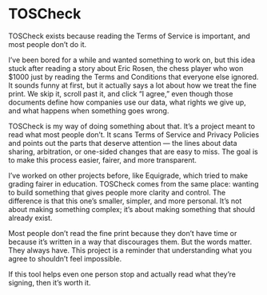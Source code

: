 # TOSCheck

TOSCheck exists because reading the Terms of Service is important, and most people don’t do it.

I’ve been bored for a while and wanted something to work on, but this idea stuck after reading a story about Eric Rosen, the chess player who won $1000 just by reading the Terms and Conditions that everyone else ignored. It sounds funny at first, but it actually says a lot about how we treat the fine print. We skip it, scroll past it, and click “I agree,” even though those documents define how companies use our data, what rights we give up, and what happens when something goes wrong.

TOSCheck is my way of doing something about that. It’s a project meant to read what most people don’t. It scans Terms of Service and Privacy Policies and points out the parts that deserve attention — the lines about data sharing, arbitration, or one-sided changes that are easy to miss. The goal is to make this process easier, fairer, and more transparent.

I’ve worked on other projects before, like Equigrade, which tried to make grading fairer in education. TOSCheck comes from the same place: wanting to build something that gives people more clarity and control. The difference is that this one’s smaller, simpler, and more personal. It’s not about making something complex; it’s about making something that should already exist.

Most people don’t read the fine print because they don’t have time or because it’s written in a way that discourages them. But the words matter. They always have. This project is a reminder that understanding what you agree to shouldn’t feel impossible.

If this tool helps even one person stop and actually read what they’re signing, then it’s worth it.
